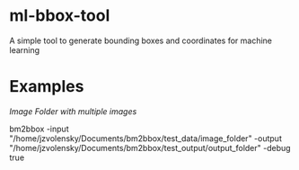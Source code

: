 # ml-bbox-tool
A simple tool to generate bounding boxes and coordinates for machine learning

# Examples

*Image Folder with multiple images*

bm2bbox -input "/home/jzvolensky/Documents/bm2bbox/test_data/image_folder" -output "/home/jzvolensky/Documents/bm2bbox/test_output/output_folder" -debug true
